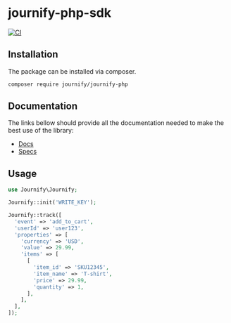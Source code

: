 journify-php-sdk
================
[![CI](https://github.com/journifyio/journify-php-sdk/actions/workflows/ci.yml/badge.svg)](https://github.com/journifyio/journify-php-sdk/actions/workflows/ci.yml)

## Installation

The package can be installed via composer.

```sh
composer require journify/journify-php
```

## Documentation

The links bellow should provide all the documentation needed to make the best use of the library:

- [Docs](https://docs.journify.io/sources/php)
- [Specs](https://docs.journify.io/tracking)

## Usage

```php
use Journify\Journify;

Journify::init('WRITE_KEY');

Journify::track([
  'event' => 'add_to_cart',
  'userId' => 'user123',
  'properties' => [
    'currency' => 'USD',
    'value' => 29.99,
    'items' => [
      [
        'item_id' => 'SKU12345',
        'item_name' => 'T-shirt',
        'price' => 29.99,
        'quantity' => 1,
      ],
    ],
  ],
]);
```
